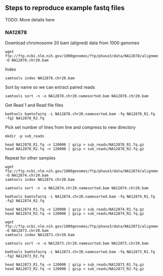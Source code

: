 ## Steps to reproduce example fastq files

TODO: More details here

### NA12878

Download chromosome 20 bam (aligned) data from 1000 genomes
 
```
wget ftp://ftp.ncbi.nlm.nih.gov/1000genomes/ftp/phase3/data/NA12878/alignment/NA12878.chrom20.ILLUMINA.bwa.CEU.low_coverage.20121211.bam -O NA12878.chr20.bam
```

Index

```
samtools index NA12878.chr20.bam

```

Sort by name so we can extract paired reads

```
samtools sort -n -o NA12878.chr20.namesorted.bam NA12878.chr20.bam
```

Get Read 1 and Read file files

```
bedtools bamtofastq -i NA12878.chr20.namesorted.bam -fq NA12878_R1.fq -fq2 NA12878_R2.fq
```

Pick set number of lines from line and compress to new directory

```
mkdir -p sub_reads

head NA12878_R1.fq -n 120000 | gzip > sub_reads/NA12878_R1.fq.gz
head NA12878_R2.fq -n 120000 | gzip > sub_reads/NA12878_R2.fq.gz
```

Repeat for other samples

```
wget ftp://ftp.ncbi.nlm.nih.gov/1000genomes/ftp/phase3/data/NA12874/alignment/NA12874.chrom20.ILLUMINA.bwa.CEU.low_coverage.20130415.bam -O NA12874.chr20.bam
samtools index NA12874.chr20.bam

samtools sort -n -o NA12874.chr20.namesorted.bam NA12874.chr20.bam

bedtools bamtofastq -i NA12874.chr20.namesorted.bam -fq NA12874_R1.fq -fq2 NA12874_R2.fq

head NA12874_R1.fq -n 120000 | gzip > sub_reads/NA12874_R1.fq.gz
head NA12874_R2.fq -n 120000 | gzip > sub_reads/NA12874_R2.fq.gz
```


```
wget ftp://ftp.ncbi.nlm.nih.gov/1000genomes/ftp/phase3/data/NA12873/alignment/NA12873.chrom20.ILLUMINA.bwa.CEU.low_coverage.20130415.bam -O NA12873.chr20.bam
samtools index NA12873.chr20.bam

samtools sort -n -o NA12873.chr20.namesorted.bam NA12873.chr20.bam

bedtools bamtofastq -i NA12873.chr20.namesorted.bam -fq NA12873_R1.fq -fq2 NA12873_R2.fq

head NA12873_R1.fq -n 120000 | gzip > sub_reads/NA12873_R1.fq.gz
head NA12873_R2.fq -n 120000 | gzip > sub_reads/NA12873_R2.fq.gz
```